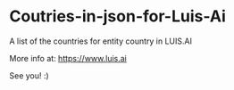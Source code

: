 # Coutries-in-json-for-Luis-Ai
A list of the countries for entity country in LUIS.AI

More info at: https://www.luis.ai

See you! :)
